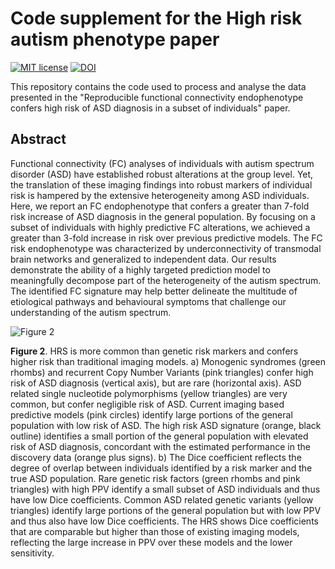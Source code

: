 # Code supplement for the High risk autism phenotype paper
[![MIT license](https://img.shields.io/badge/License-MIT-blue.svg)](https://lbesson.mit-license.org/)
[![DOI](https://img.shields.io/badge/DOI-10.1101%2F2020.06.01.127688%20-informational)](https://doi.org/10.1101/2020.06.01.127688 )

This repository contains the code used to process and analyse the data presented in the "Reproducible functional connectivity endophenotype confers high risk of ASD diagnosis in a subset of individuals" paper. 

## Abstract
Functional connectivity (FC) analyses of individuals with autism spectrum disorder (ASD) have established robust alterations at the group level. Yet, the translation of these imaging findings into robust markers of individual risk is hampered by the extensive heterogeneity among ASD individuals. Here, we report an FC endophenotype that confers a greater than 7-fold risk increase of ASD diagnosis in the general population. By focusing on a subset of individuals with highly predictive FC alterations, we achieved a greater than 3-fold increase in risk over previous predictive models. The FC risk endophenotype was characterized by underconnectivity of transmodal brain networks and generalized to independent data. Our results demonstrate the ability of a highly targeted prediction model to meaningfully decompose part of the heterogeneity of the autism spectrum. The identified FC signature may help better delineate the multitude of etiological pathways and behavioural symptoms that challenge our understanding of the autism spectrum.

![Figure 2](https://github.com/surchs/ASD_high_risk_endophenotype_code_supplement/blob/master/fig2_elife_hcs.png)

**Figure 2**. HRS is more common than genetic risk markers and confers higher risk than traditional imaging models. a) Monogenic syndromes (green rhombs) and recurrent Copy Number Variants (pink triangles) confer high risk of ASD diagnosis (vertical axis), but are rare (horizontal axis). ASD related single nucleotide polymorphisms (yellow triangles) are very common, but confer negligible risk of ASD. Current imaging based predictive models (pink circles) identify large portions of the general population with low risk of ASD. The high risk ASD signature (orange, black outline) identifies a small portion of the general population with elevated risk of ASD diagnosis, concordant with the estimated performance in the discovery data (orange plus signs). b) The Dice coefficient reflects the degree of overlap between individuals identified by a risk marker and the true ASD population. Rare genetic risk factors (green rhombs and pink triangles) with high PPV identify a small subset of ASD individuals and thus have low Dice coefficients. Common ASD related genetic variants (yellow triangles) identify large portions of the general population but with low PPV and thus also have low Dice coefficients. The HRS shows Dice coefficients that are comparable but higher than those of existing imaging models, reflecting the large increase in PPV over these models and the lower sensitivity.